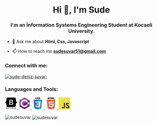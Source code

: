 <h1 align="center">Hi 👋, I'm Sude</h1>
<h3 align="center">I'm an İnformation Systems Engineering Student at Kocaeli University.</h3>

- 💬 Ask me about **Html, Css, Javascript**

- 📫 How to reach me **sudesuvar51@gmail.com**

<h3 align="left">Connect with me:</h3>
<p align="left">
<a href="https://linkedin.com/in/sude-deniz-suvar-" target="blank"><img align="center" src="https://raw.githubusercontent.com/rahuldkjain/github-profile-readme-generator/master/src/images/icons/Social/linked-in-alt.svg" alt="sude-deniz-suvar-" height="30" width="40" /></a>
</p>

<h3 align="left">Languages and Tools:</h3>
<p align="left"> <a href="https://getbootstrap.com" target="_blank" rel="noreferrer"> <img src="https://raw.githubusercontent.com/devicons/devicon/master/icons/bootstrap/bootstrap-plain-wordmark.svg" alt="bootstrap" width="40" height="40"/> </a> <a href="https://www.w3schools.com/cs/" target="_blank" rel="noreferrer"> <img src="https://raw.githubusercontent.com/devicons/devicon/master/icons/csharp/csharp-original.svg" alt="csharp" width="40" height="40"/> </a> <a href="https://www.w3schools.com/css/" target="_blank" rel="noreferrer"> <img src="https://raw.githubusercontent.com/devicons/devicon/master/icons/css3/css3-original-wordmark.svg" alt="css3" width="40" height="40"/> </a> <a href="https://www.w3.org/html/" target="_blank" rel="noreferrer"> <img src="https://raw.githubusercontent.com/devicons/devicon/master/icons/html5/html5-original-wordmark.svg" alt="html5" width="40" height="40"/> </a> <a href="https://developer.mozilla.org/en-US/docs/Web/JavaScript" target="_blank" rel="noreferrer"> <img src="https://raw.githubusercontent.com/devicons/devicon/master/icons/javascript/javascript-original.svg" alt="javascript" width="40" height="40"/> </a> </p>

<p><img align="left" src="https://github-readme-stats.vercel.app/api/top-langs?username=sudesuvar&show_icons=true&locale=en&layout=compact" alt="sudesuvar" /></p>

<p>&nbsp;<img align="center" src="https://github-readme-stats.vercel.app/api?username=sudesuvar&show_icons=true&locale=en" alt="sudesuvar" /></p>
